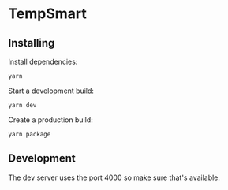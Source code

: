 # TempSmart

## Installing

Install dependencies:
```shell
yarn
```

Start a development build:
```shell
yarn dev
```

Create a production build:
```shell
yarn package
```

## Development

The dev server uses the port 4000 so make sure that's available.
